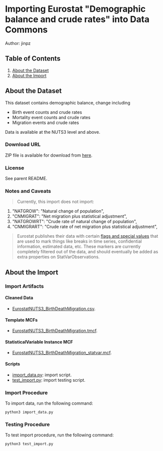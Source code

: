 # Importing Eurostat "Demographic balance and crude rates" into Data Commons

Author: jinpz

## Table of Contents

1. [About the Dataset](#about-the-dataset)
1. [About the Import](#about-the-import)

## About the Dataset

This dataset contains demographic balance, change including

- Birth event counts and crude rates
- Mortality event counts and crude rates
- Migration events and crude rates

Data is available at the NUTS3 level and above.

### Download URL

ZIP file is available for download from [here](https://ec.europa.eu/eurostat/estat-navtree-portlet-prod/BulkDownloadListing?file=data/demo_r_gind3.tsv.gz).

### License

See parent README.

### Notes and Caveats

> Currently, this import does not import:

1. "NATGROW": "Natural change of population",
1. "CNMIGRAT": "Net migration plus statistical adjustment",
1. "NATGROWRT": "Crude rate of natural change of population",
1. "CNMIGRART": "Crude rate of net migration plus statistical adjustment",

> Eurostat publishes their data with certain [flags and special values](https://ec.europa.eu/eurostat/data/database/information) that are used to mark things like breaks in time series, confidential information, estimated data, etc. These markers are currently completely filtered out of the data, and should eventually be added as extra properties on StatVarObservations.

## About the Import

### Import Artifacts

#### Cleaned Data

- [EurostatNUTS3_BirthDeathMigration.csv](EurostatNUTS3_BirthDeathMigration.csv).

#### Template MCFs

- [EurostatNUTS3_BirthDeathMigration.tmcf](EurostatNUTS3_BirthDeathMigration.tmcf).

#### StatisticalVariable Instance MCF

- [EurostatNUTS3_BirthDeathMigration_statvar.mcf](EurostatNUTS3_BirthDeathMigration_statvar.mcf).

#### Scripts

- [import_data.py](import_data.py): import script.
- [test_import.py](test_import.py): import testing script.

### Import Procedure

To import data, run the following command:

```
python3 import_data.py
```

### Testing Procedure

To test import procedure, run the following command:

```
python3 test_import.py
```
